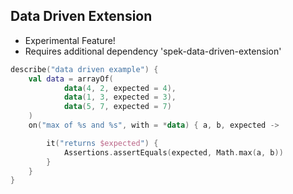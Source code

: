 ## Data Driven Extension
- Experimental Feature!
- Requires additional dependency 'spek-data-driven-extension'
```kotlin
describe("data driven example") {
    val data = arrayOf(
            data(4, 2, expected = 4),
            data(1, 3, expected = 3),
            data(5, 7, expected = 7)
    )
    on("max of %s and %s", with = *data) { a, b, expected ->

        it("returns $expected") {
            Assertions.assertEquals(expected, Math.max(a, b))
        }
    }
}
```
